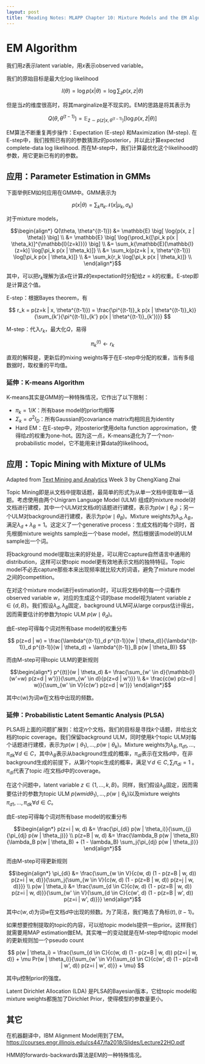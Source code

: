 ```yaml
---
layout: post
title: "Reading Notes: MLAPP Chapter 10: Mixture Models and the EM Algorithm"
---
```


$$
\newcommand{\bm}[1]{\boldsymbol{#1}}
$$

# EM Algorithm

我们用$z$表示latent variable，用$x$表示observed variable。

我们的原始目标是最大化log likelihood

$$ l(\theta) = \log{p(x | \theta)} = \log{\sum_z{p(x, z | \theta)}} $$

但是当$z$的维度很高时，将其marginalize是不现实的。EM的思路是将其表示为

$$ Q(\theta, \theta^{(t-1)}) = \mathbb{E}_{\hat{z} \sim p(z | x, \theta^{(t-1)})}{[\log{p(x, \hat{z} | \theta)}]} $$

EM算法不断重复两步操作：Expectation (E-step) 和Maximization (M-step). 在E-step中，我们按照已有的的参数猜测$z$的posterior，并以此计算expected complete-data log likelihood. 而在M-step中，我们计算最优化这个likelihood的参数，用它更新已有的的参数。

## 应用：Parameter Estimation in GMMs

下面举例EM如何应用在GMM中。GMM表示为

$$ p(x | \theta) = \sum_{k}{\pi_k \mathcal{N}(x | \mu_k, \sigma_k)} $$

对于mixture models，

$$\begin{align*}
Q(\theta, \theta^{(t-1)})
&= \mathbb{E} \big[ \log{p(x, z | \theta)} \big] \\
&= \mathbb{E} \big[ \log{\prod_k{[\pi_k p(x | \theta_k)]^{\mathbb{I}(z=k)}}} \big] \\
&= \sum_k{\mathbb{E}[\mathbb{I}(z=k)] \log[\pi_k p(x | \theta_k)]} \\
&= \sum_k{p(z=k | x, \theta^{(t-1)}) \log[\pi_k p(x | \theta_k)]} \\
&= \sum_k{r_k \log[\pi_k p(x | \theta_k)]} \\
\end{align*}$$

其中，可以把$r_k$理解为该$x$在计算$z$的expectation时分配给$z=k$的权重。E-step即是计算这个值。

E-step：根据Bayes theorem，有

$$ r_k = p(z=k | x, \theta^{(t-1)}) = \frac{\pi^{(t-1)}_k p(x | \theta^{(t-1)}_k)}{\sum_{k'}{\pi^{(t-1)}_{k'} p(x | \theta^{(t-1)}_{k'})}} $$

M-step：代入$r_k$，最大化$Q$，易得

$$ \pi^{(t)}_k \leftarrow r_k $$

直观的解释是，更新后的mixing weights等于在E-step中分配的权重，当有多组数据时，取权重的平均值。

### 延伸：K-means Algorithm

K-means其实是GMM的一种特殊情况，它作出了以下限制：

* $\pi_k = 1/K$：所有base model的prior均相等
* $\Sigma_k = \sigma^2 I_D$：所有Gaussian的covariance matrix均相同且为identity
* Hard EM：在E-step中，对posterior使用delta function approximation，使得给$z$的权重为one-hot。因为这一点，K-means退化为了一个non-probabilistic model，它不能用来计算data的likelihood。

## 应用：Topic Mining with Mixture of ULMs

Adapted from [Text Mining and Analytics](https://www.coursera.org/learn/text-mining) Week 3 by ChengXiang Zhai

Topic Mining即是从文档中提取话题，最简单的形式为从单一文档中提取单一话题。考虑使用由两个Unigram Language Model (ULM) 组成的mixture model对文档进行建模，其中一个ULM对文档$d$的话题进行建模，表示为$p(w \mid \theta_d)$；另一个ULM对background进行建模，表示为$p(w \mid \theta_B)$。Mixture weights为$\lambda_d, \lambda_B$，满足$\lambda_d +\lambda_B = 1$。这定义了一个generative process：生成文档的每个词时，首先根据mixture weights sample出一个base model，然后根据该model的ULM sample出一个词。

将background model提取出来的好处是，可以用它capture自然语言中通用的distribution，这样可以使topic model更有效地表示文档的独特特征。Topic model不必去capture那些本来出现频率就比较大的词语，避免了mixture model之间的competition。

在对这个mixture model进行estimation时，可以将文档中的每一个词看作observed variable $w$，对应的生成这个词的base model视为latent variable $z \in \{d, B\}$。我们假设$\lambda_d, \lambda_B$固定，background ULM可从large corpus估计得出，因而需要估计的参数为topic ULM $p(w \mid \theta_d)$。

由E-step可得每个词对所有base model的权重分布

$$ p(z=d | w) = \frac{\lambda^{(t-1)}_d p^{(t-1)}(w | \theta_d)}{\lambda^{(t-1)}_d p^{(t-1)}(w | \theta_d) + \lambda^{(t-1)}_B p(w | \theta_B)} $$

而由M-step可得topic ULM的更新规则

$$\begin{align*}
p^{(t)}(w | \theta_d)
&= \frac{\sum_{w' \in d}{\mathbb{I}(w'=w) p(z=d | w')}}{\sum_{w' \in d}{p(z=d | w')}} \\
&= \frac{c(w) p(z=d | w)}{\sum_{w' \in V}{c(w') p(z=d | w')}}
\end{align*}$$

其中$c(w)$为词$w$在文档中出现的频数。

### 延伸：Probabilistic Latent Semantic Analysis (PLSA)

PLSA将上面的问题扩展到：给定$n$个文档，我们的目标是寻找$k$个话题，并给出文档的topic coverage。我们保留background ULM，同时使用$k$个topic ULM对每个话题进行建模，表示为$p(w \mid \theta_1), \dots, p(w \mid \theta_k)$。Mixture weights为$\lambda_B, \pi_{d1}, \dots, \pi_{dk} \forall d \in C$，其中$\lambda_B$表示从background生成的概率，$\pi_{di}$表示在文档$d$中，在非background生成的前提下，从第$i$个topic生成的概率，满足$\forall d \in C, \sum_i{\pi_{di}} = 1$ 。$\pi_{di}$代表了topic $i$在文档$d$中的coverage。

在这个问题中，latent variable $z \in \{1, \dots, k, B\}$。同样，我们假设$\lambda_B$固定，因而需要估计的参数为topic ULM $p(w mid \theta_1), \dots, p(w \mid \theta_k)$以及mixture weights $\pi_{d1}, \dots, \pi_{dk} \forall d \in C$。

由E-step可得每个词对所有base model的权重分布

$$\begin{align*}
p(z=i | w, d) &= \frac{\pi_{di} p(w | \theta_i)}{\sum_{j}{\pi_{dj} p(w | \theta_j)}} \\
p(z=B | w, d) &= \frac{\lambda_B p(w | \theta_B)}{\lambda_B p(w | \theta_B) + (1 - \lambda_B) \sum_j{\pi_{dj} p(w | \theta_j)}}
\end{align*}$$

而由M-step可得更新规则

$$\begin{align*}
\pi_{di} &= \frac{\sum_{w \in V}{c(w, d) (1 - p(z=B | w, d)) p(z=i | w, d)}}{\sum_j{\sum_{w \in V}{c(w, d) (1 - p(z=B | w, d)) p(z=j | w, d)}}} \\
p(w | \theta_i) &= \frac{\sum_{d \in C}{c(w, d) (1 - p(z=B | w, d)) p(z=i | w, d)}}{\sum_{w' \in V}{\sum_{d \in C}{c(w', d) (1 - p(z=B | w', d)) p(z=i | w', d)}}}
\end{align*}$$

其中$c(w, d)$为词$w$在文档$d$中出现的频数。为了简洁，我们略去了角标$(t), (t-1)$。

如果想要控制提取的topic的内容，可以给topic models提供一些prior。这样我们就需要用MAP estimation做EM。其实唯一的变动就是在M-step中给topic model的更新规则加一个pseudo count

$$ p(w | \theta_i) = \frac{\sum_{d \in C}{c(w, d) (1 - p(z=B | w, d)) p(z=i | w, d)} + \mu Pr(w | \theta_i)}{\sum_{w' \in V}{\sum_{d \in C}{c(w', d) (1 - p(z=B | w', d)) p(z=i | w', d)}} + \mu} $$

其中$\mu$控制prior的强度。

Latent Dirichlet Allocation (LDA) 是PLSA的Bayesian版本，它给topic model和mixture weights都施加了Dirichlet Prior，使得模型的参数量更小。

## 其它

在机器翻译中，IBM Alignment Model用到了EM。https://courses.engr.illinois.edu/cs447/fa2018/Slides/Lecture22HO.pdf

HMM的forwards-backwards算法是EM的一种特殊情况。
